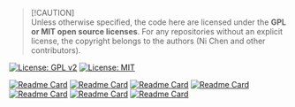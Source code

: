 
> [!CAUTION]\
> Unless otherwise specified, the code here are licensed under the **GPL or MIT open source licenses**. For any repositories without an explicit license, the copyright belongs to the authors (Ni Chen and other contributors).

[![License: GPL v2](https://img.shields.io/badge/License-GPL_v2-blue.svg)](https://www.gnu.org/licenses/old-licenses/gpl-2.0.en.html) 
[![License: MIT](https://img.shields.io/badge/License-MIT-yellow.svg)](https://opensource.org/licenses/MIT)


[![Readme Card](https://github-readme-stats.vercel.app/api/pin/?username=ni-chen&repo=Differentiable-Imaging)](https://github.com/ni-chen/Differentiable-Imaging)
[![Readme Card](https://github-readme-stats.vercel.app/api/pin/?username=ni-chen&repo=HoloFlow-PTV)](https://github.com/ni-chen/HoloFlow-PTV)
[![Readme Card](https://github-readme-stats.vercel.app/api/pin/?username=ni-chen&repo=3D-MB-HoloNet)](https://github.com/ni-chen/3D-MB-HoloNet)
[![Readme Card](https://github-readme-stats.vercel.app/api/pin/?username=ni-chen&repo=Misalignment-Correction-FPM)](https://github.com/ni-chen/Misalignment-Correction-FPM)
[![Readme Card](https://github-readme-stats.vercel.app/api/pin/?username=ni-chen&repo=Sectional-Holographic-Imaging)](https://github.com/ni-chen/Sectional-Holographic-Imaging)
[![Readme Card](https://github-readme-stats.vercel.app/api/pin/?username=vccimaging&repo=DiffDeflectometry)](https://github.com/vccimaging/DiffDeflectometry)
[![Readme Card](https://github-readme-stats.vercel.app/api/pin/?username=vccimaging&repo=DiffOptics)](https://github.com/vccimaging/DiffOptics)







